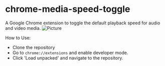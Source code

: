 # chrome-media-speed-toggle
A Google Chrome extension to toggle the default playback speed for audio and video media.
![Picture](https://i.imgur.com/6V4VxFY.png)


How to Use:
- Clone the repository
- Go to `chrome://extensions` and enable developer mode.
- Click 'Load unpacked' and navigate to the repository.
